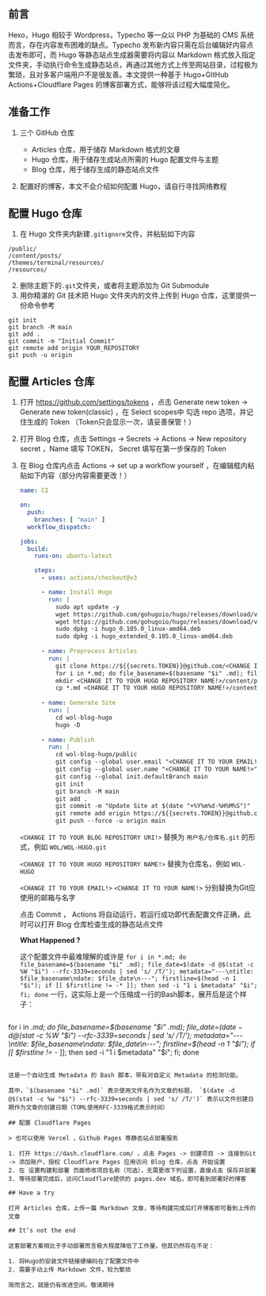 ## 前言

Hexo，Hugo 相较于 Wordpress，Typecho 等一众以 PHP 为基础的 CMS 系统而言，存在内容发布困难的缺点。Typecho 发布新内容只需在后台编辑好内容点击发布即可，而 Hugo 等静态站点生成器需要将内容以 Markdown 格式放入指定文件夹，手动执行命令生成静态站点，再通过其他方式上传至网站目录，过程极为繁琐，且对多客户端用户不是很友善。本文提供一种基于 Hugo+GItHub Actions+Cloudflare Pages 的博客部署方式，能够将该过程大幅度简化。

## 准备工作

1. 三个 GitHub 仓库
   - Articles 仓库，用于储存 Markdown 格式的文章
   - Hugo 仓库，用于储存生成站点所需的 Hugo 配置文件与主题
   - Blog 仓库，用于储存生成的静态站点文件

2. 配置好的博客，本文不会介绍如何配置 Hugo，请自行寻找网络教程

## 配置 Hugo 仓库

1. 在 Hugo 文件夹内新建`.gitignore`文件，并粘贴如下内容

```
/public/
/content/posts/
/themes/terminal/resources/
/resources/
```

2. 删除主题下的`.git`文件夹，或者将主题添加为 Git Submodule
3. 用你精湛的 Git 技术把 Hugo 文件夹内的文件上传到 Hugo 仓库，这里提供一份命令参考
```
git init
git branch -M main
git add .
git commit -m "Initial Commit"
git remote add origin YOUR_REPOSITORY
git push -u origin
```

## 配置 Articles 仓库

1. 打开 https://github.com/settings/tokens ，点击 Generate new token -> Generate new token(classic) ，在 Select scopes中 勾选 repo 选项，并记住生成的 Token （Token只会显示一次，请妥善保管！）

2. 打开 Blog 仓库，点击 Settings -> Secrets -> Actions -> New repository secret ，Name 填写 TOKEN， Secret 填写在第一步保存的 Token

3. 在 Blog 仓库内点击 Actions -> set up a workflow yourself ，在编辑框内粘贴如下内容（部分内容需要更改！）

   ```yaml
   name: CI
   
   on:
     push:
       branches: [ "main" ]
     workflow_dispatch:
   
   jobs:
     build:
       runs-on: ubuntu-latest
   
       steps:
         - uses: actions/checkout@v3
   
         - name: Install Hugo
           run: |
             sudo apt update -y
             wget https://github.com/gohugoio/hugo/releases/download/v0.105.0/hugo_0.105.0_linux-amd64.deb
             wget https://github.com/gohugoio/hugo/releases/download/v0.105.0/hugo_extended_0.105.0_linux-amd64.deb
             sudo dpkg -i hugo_0.105.0_linux-amd64.deb 
             sudo dpkg -i hugo_extended_0.105.0_linux-amd64.deb
             
         - name: Preprocess Articles
           run: |
             git clone https://${{secrets.TOKEN}}@github.com/<CHANGE IT TO YOUR HUGO REPOSITORY URI!>
             for i in *.md; do file_basename=$(basename "$i" .md); file_date=$(date -d @$(stat -c %W "$i") --rfc-3339=seconds | sed 's/ /T/'); metadata="---\ntitle: $file_basename\ndate: $file_date\n---"; firstline=$(head -n 1 "$i"); if [[ $firstline != -* ]]; then sed -i "1 i $metadata" "$i"; fi; done
             mkdir <CHANGE IT TO YOUR HUGO REPOSITORY NAME!>/content/posts
             cp *.md <CHANGE IT TO YOUR HUGO REPOSITORY NAME!>/content/posts
           
         - name: Generate Site
           run: |
             cd wol-blog-hugo
             hugo -D
         
         - name: Publish
           run: |
             cd wol-blog-hugo/public
             git config --global user.email "<CHANGE IT TO YOUR EMAIL!>"
             git config --global user.name "<CHANGE IT TO YOUR NAME!>"
             git config --global init.defaultBranch main
             git init
             git branch -M main
             git add .
             git commit -m "Update Site at $(date "+%Y%m%d-%H%M%S")"
             git remote add origin https://${{secrets.TOKEN}}@github.com/<CHANGE IT TO YOUR BLOG REPOSITORY URI!>
             git push --force -u origin main
   ```

   `<CHANGE IT TO YOUR BLOG REPOSITORY URI!>` 替换为 `用户名/仓库名.git` 的形式，例如 `WOL/WOL-HUGO.git`
   
   `<CHANGE IT TO YOUR HUGO REPOSITORY NAME!>` 替换为仓库名，例如 `WOL-HUGO`
   
   `<CHANGE IT TO YOUR EMAIL!>` `<CHANGE IT TO YOUR NAME!>` 分别替换为Git应使用的邮箱与名字
   
   点击 Commit ， Actions 将自动运行，若运行成功即代表配置文件正确，此时可以打开 Blog 仓库检查生成的静态站点文件
   
   **What Happened ?**
   
   这个配置文件中最难理解的或许是 `for i in *.md; do file_basename=$(basename "$i" .md); file_date=$(date -d @$(stat -c %W "$i") --rfc-3339=seconds | sed 's/ /T/'); metadata="---\ntitle: $file_basename\ndate: $file_date\n---"; firstline=$(head -n 1 "$i"); if [[ $firstline != -* ]]; then sed -i "1 i $metadata" "$i"; fi; done` 一行，这实际上是一个压缩成一行的Bash脚本，展开后是这个样子：
   
   ```bash
for i in *.md;
    do
        file_basename=$(basename "$i" .md);
        file_date=$(date -d @$(stat -c %W "$i") --rfc-3339=seconds | sed 's/ /T/');
        metadata="---\ntitle: $file_basename\ndate: $file_date\n---";
        firstline=$(head -n 1 "$i");
        if [[ $firstline != -* ]];
        then
            sed -i "1 i $metadata" "$i";
        fi;
    done
   ```

   这是一个自动生成 Metadata 的 Bash 脚本，带有对自定义 Metadata 的检测功能。

   其中，`$(basename "$i" .md)` 表示使用文件名作为文章的标题， `$(date -d @$(stat -c %w "$i") --rfc-3339=seconds | sed 's/ /T/')` 表示以文件创建日期作为文章的创建日期（TOML使用RFC-3339格式表示时间）

## 配置 Cloudflare Pages

> 也可以使用 Vercel ，Github Pages 等静态站点部署服务

1. 打开 https://dash.cloudflare.com/ ，点击 Pages -> 创建项目 -> 连接到Git -> 添加账户，授权 Cloudflare Pages 应用访问 Blog 仓库，点击 开始设置
2. 在 设置构建和部署 页面修改项目名称（可选），无需更改下列设置，直接点击 保存并部署
3. 等待部署完成后，访问Cloudflare提供的 pages.dev 域名，即可看到部署好的博客

## Have a try

打开 Articles 仓库，上传一篇 Markdown 文章，等待构建完成后打开博客即可看到上传的文章

## It‘s not the end

这套部署方案相比于手动部署而言极大程度降低了工作量，但其仍然存在不足：

1. 将Hugo的安装文件链接硬编码在了配置文件中
2. 需要手动上传 Markdown 文件，较为繁琐

简而言之，就是仍有改进空间，敬请期待
